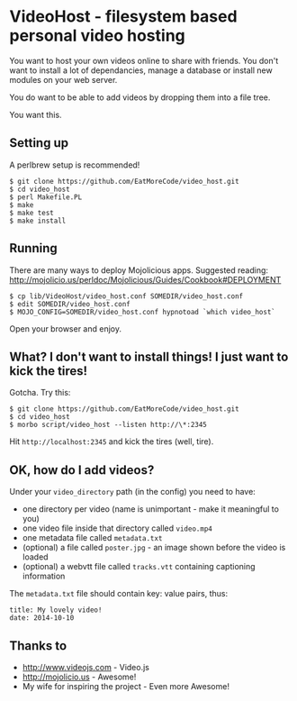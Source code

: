VideoHost - filesystem based personal video hosting
===================================================

You want to host your own videos online to share with friends. You don't want
to install a lot of dependancies, manage a database or install new modules on
your web server.

You do want to be able to add videos by dropping them into a file tree.

You want this.

Setting up
----------

A perlbrew setup is recommended!

    $ git clone https://github.com/EatMoreCode/video_host.git
    $ cd video_host
    $ perl Makefile.PL
    $ make
    $ make test
    $ make install


Running
-------

There are many ways to deploy Mojolicious apps. Suggested reading:
http://mojolicio.us/perldoc/Mojolicious/Guides/Cookbook#DEPLOYMENT

    $ cp lib/VideoHost/video_host.conf SOMEDIR/video_host.conf
    $ edit SOMEDIR/video_host.conf
    $ MOJO_CONFIG=SOMEDIR/video_host.conf hypnotoad `which video_host`

Open your browser and enjoy.

What? I don't want to install things! I just want to kick the tires!
--------------------------------------------------------------------

Gotcha. Try this:

    $ git clone https://github.com/EatMoreCode/video_host.git
    $ cd video_host
    $ morbo script/video_host --listen http://\*:2345

Hit `http://localhost:2345` and kick the tires (well, tire).

OK, how do I add videos?
------------------------

Under your `video_directory` path (in the config) you need to have:

* one directory per video (name is unimportant - make it meaningful to you)
* one video file inside that directory called `video.mp4`
* one metadata file called `metadata.txt`
* (optional) a file called `poster.jpg` - an image shown before the video is loaded
* (optional) a webvtt file called `tracks.vtt` containing captioning information

The `metadata.txt` file should contain key: value pairs, thus:

    title: My lovely video!
    date: 2014-10-10

Thanks to
---------

* http://www.videojs.com - Video.js
* http://mojolicio.us - Awesome!
* My wife for inspiring the project - Even more Awesome!
